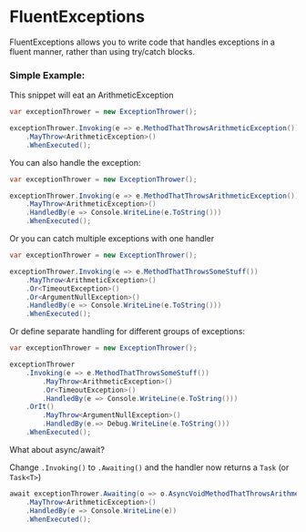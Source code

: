 # FluentExceptions

FluentExceptions allows you to write code that handles exceptions in a fluent manner, rather than using try/catch blocks. 

### Simple Example:

This snippet will eat an ArithmeticException

```c#
var exceptionThrower = new ExceptionThrower();

exceptionThrower.Invoking(e => e.MethodThatThrowsArithmeticException())
    .MayThrow<ArithmeticException>()
    .WhenExecuted();
```

You can also handle the exception:

```c#
var exceptionThrower = new ExceptionThrower();

exceptionThrower.Invoking(e => e.MethodThatThrowsArithmeticException())
    .MayThrow<ArithmeticException>()
    .HandledBy(e => Console.WriteLine(e.ToString()))
    .WhenExecuted();
```

Or you can catch multiple exceptions with one handler

```c#
var exceptionThrower = new ExceptionThrower();

exceptionThrower.Invoking(e => e.MethodThatThrowsSomeStuff())
    .MayThrow<ArithmeticException>()
    .Or<TimeoutException>()
    .Or<ArgumentNullException>()
    .HandledBy(e => Console.WriteLine(e.ToString()))
    .WhenExecuted();
```

Or define separate handling for different groups of exceptions:

```c#
var exceptionThrower = new ExceptionThrower();

exceptionThrower
    .Invoking(e => e.MethodThatThrowsSomeStuff())
        .MayThrow<ArithmeticException>()
        .Or<TimeoutException>()
        .HandledBy(e => Console.WriteLine(e.ToString()))
    .OrIt()
        .MayThrow<ArgumentNullException>()
        .HandledBy(e.=> Debug.WriteLine(e.ToString()))
    .WhenExecuted();
```

What about async/await?

Change `.Invoking()` to `.Awaiting()` and the handler now returns a `Task` (or `Task<T>`)

```c#
await exceptionThrower.Awaiting(o => o.AsyncVoidMethodThatThrowsArithmeticException())
    .MayThrow<ArithmeticException>()
    .HandledBy(e => Console.WriteLine(e))
    .WhenExecuted();
```
